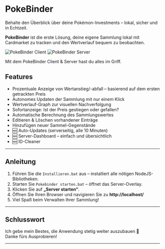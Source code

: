 # PokeBinder

Behalte den Überblick über deine Pokémon-Investments – lokal, sicher und in Echtzeit.

**PokeBinder** ist die erste Lösung, deine eigene Sammlung lokal mit Cardmarket zu tracken und den Wertverlauf bequem zu beobachten.
 
 ![PokeBinder Client](https://i.imgur.com/yUtpmCp.png)
 ![PokeBinder Server](https://i.imgur.com/nGLsyXN.png)

Mit dem PokeBinder Client & Server hast du alles im Griff.

 
## Features

- Prozentuale Anzeige von Wertanstieg/-abfall – basierend auf dem ersten getrackten Preis
- Autonomes Updaten der Sammlung mit nur einem Klick
- Wertverlauf-Graph zur visuellen Nachverfolgung
- Sofortanzeige: Ist der Preis gestiegen oder gefallen?
- Automatische Berechnung des Sammlungswertes
- Editieren & Löschen vorhandener Einträge
- Hinzufügen neuer Sammel-Gegenstände
- 🆕 Auto-Updates (serverseitig, alle 10 Minuten)
- 🆕 Server-Dashboard – einfach und übersichtlich
- 🆕 ID-Cleaner

---

## Anleitung

1. Führen Sie die `Installieren.bat` aus – installiert alle nötigen NodeJS-Bibliotheken.
2. Starten Sie `Pokebinder starten.bat` – öffnet das Server-Overlay.
3. Klicken Sie auf **„Server starten“**.
4. Öffnen Sie Ihren Browser und navigieren Sie zu **http://localhost/**
5. Viel Spaß beim Verwalten Ihrer Sammlung!

---

## Schlusswort

Ich gebe mein Bestes, die Anwendung stetig weiter auszubauen 🙂  
Danke fürs Ausprobieren!

---





